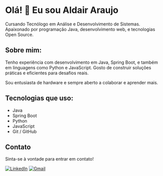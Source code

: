 # Olá! 👋 Eu sou Aldair Araujo



Cursando Tecnólogo em Análise e Desenvolvimento de Sistemas. Apaixonado por programação Java, desenvolvimento web, e tecnologias Open Source.

## Sobre mim:

Tenho experiência com desenvolvimento em Java, Spring Boot, e também em linguagens como Python e JavaScript. Gosto de construir soluções práticas e eficientes para desafios reais.

Sou entusiasta de hardware e sempre aberto a colaborar e aprender mais.

## Tecnologias que uso:

- Java
- Spring Boot
- Python
- JavaScript
- Git / GitHub

## Contato

Sinta-se à vontade para entrar em contato!

[![LinkedIn](https://img.shields.io/badge/-LinkedIn-blue?style=flat&logo=linkedin)](https://linkedin.com/in/aldairaraujo95)
[![Gmail](https://img.shields.io/badge/-Email-red?style=flat&logo=gmail)](mailto:aldairaraujob13@gmail.com)
